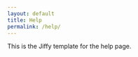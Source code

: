 ```yaml
---
layout: default
title: Help
permalink: /help/
---
```


This is the Jiffy template for the help page.

